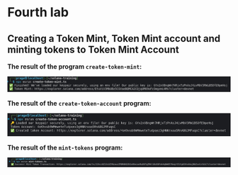 # Fourth lab

## Creating a Token Mint, Token Mint account and minting tokens to Token Mint Account

**The result of the program `create-token-mint`:**

<p>
 <img src="./img/result1.png">
</p>

**The result of the `create-token-account` program:**

<p>
 <img src="./img/result2.png">
</p>

**The result of the `mint-tokens` program:**

<p>
 <img src="./img/result3.png">
</p>